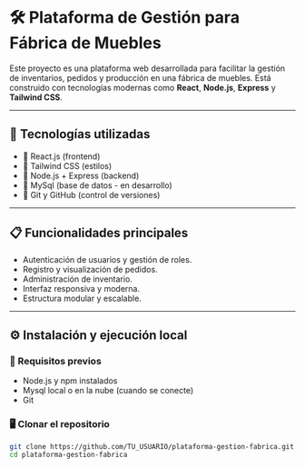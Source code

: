 # 🛠️ Plataforma de Gestión para Fábrica de Muebles

Este proyecto es una plataforma web desarrollada para facilitar la gestión de inventarios, pedidos y producción en una fábrica de muebles. Está construido con tecnologías modernas como **React**, **Node.js**, **Express** y **Tailwind CSS**.

---

## 🚀 Tecnologías utilizadas

- 🔹 React.js (frontend)
- 🔹 Tailwind CSS (estilos)
- 🔹 Node.js + Express (backend)
- 🔹 MySql (base de datos - en desarrollo)
- 🔹 Git y GitHub (control de versiones)

---

## 📋 Funcionalidades principales

- Autenticación de usuarios y gestión de roles.
- Registro y visualización de pedidos.
- Administración de inventario.
- Interfaz responsiva y moderna.
- Estructura modular y escalable.

---

## ⚙️ Instalación y ejecución local

### 🔧 Requisitos previos

- Node.js y npm instalados
- Mysql local o en la nube (cuando se conecte)
- Git

### 🖥️ Clonar el repositorio

```bash
git clone https://github.com/TU_USUARIO/plataforma-gestion-fabrica.git
cd plataforma-gestion-fabrica
